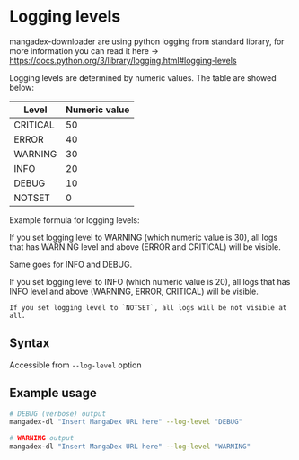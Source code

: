 # Logging levels

mangadex-downloader are using python logging from standard library, 
for more information you can read it here -> https://docs.python.org/3/library/logging.html#logging-levels

Logging levels are determined by numeric values. 
The table are showed below:

| Level | Numeric value |
| ----- | ------------- |
| CRITICAL | 50 |
| ERROR | 40 |
| WARNING | 30 |
| INFO | 20 |
| DEBUG | 10 |
| NOTSET | 0 |

Example formula for logging levels:

If you set logging level to WARNING (which numeric value is 30), 
all logs that has WARNING level and above (ERROR and CRITICAL) will be visible.

Same goes for INFO and DEBUG.

If you set logging level to INFO (which numeric value is 20), 
all logs that has INFO level and above (WARNING, ERROR, CRITICAL) will be visible.

```{note}
If you set logging level to `NOTSET`, all logs will be not visible at all.
```

## Syntax

Accessible from `--log-level` option

## Example usage

```sh
# DEBUG (verbose) output
mangadex-dl "Insert MangaDex URL here" --log-level "DEBUG"

# WARNING output
mangadex-dl "Insert MangaDex URL here" --log-level "WARNING"
```
